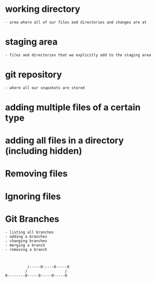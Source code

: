 # working directory
    - area where all of our files and directories and changes are at

# staging area
    - files and directories that we explicitly add to the staging area

# git repository
    - where all our snapshots are stored

# adding multiple files of a certain type

# adding all files in a directory (including hidden)

# Removing files

# Ignoring files

# Git Branches
    - listing all branches
    - adding a branches
    - changing branches
    - merging a branch
    - removing a branch
    
    
    
              /-----0-----0-----0
             /                 /
    0--------0-----0-----0-----0
    
